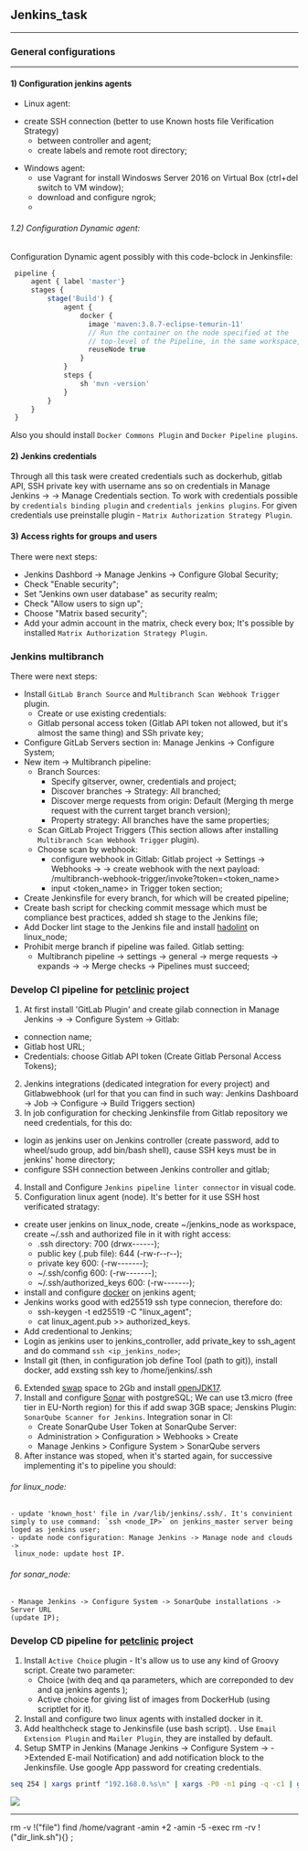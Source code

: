 ## Jenkins_task 
---------------------------------------------------------------------------------------
### General configurations
---------------------------------------------------------------------------------------
#### 1) Configuration jenkins agents 

+ Linux agent:
- create SSH connection (better to use Known hosts file Verification Strategy)
  - between controller and agent;
  - create labels and remote root directory;
+ Windows agent:
  - use Vagrant for install Windosws Server 2016 on Virtual Box 
    (ctrl+del switch to VM window);
  - download and configure ngrok;
  -  

###### 1.2) Configuration Dynamic agent:

Configuration Dynamic agent possibly with this code-bclock in Jenkinsfile:

   ```js
    pipeline {
        agent { label 'master'}
        stages {
            stage('Build') {
                agent {
                    docker {
                      image 'maven:3.8.7-eclipse-temurin-11'
                      // Run the container on the node specified at the
                      // top-level of the Pipeline, in the same workspace,
                      reuseNode true
                    }
                }
                steps {
                    sh 'mvn -version'
                }
            }
        }
    }
```

Also you should install `Docker Commons Plugin` and `Docker Pipeline plugins`.

#### 2) Jenkins credentials

Through all this task were created credentials such as dockerhub, gitlab API,
SSH private key with username ans so on credentials in Manage Jenkins -> 
-> Manage Credentials section.
To work with credentials possible by `credentials binding plugin` and
 `credentials jenkins plugins`.
For given credentials use preinstalle plugin - `Matrix Authorization Strategy Plugin`.

#### 3) Access rights for groups and users

There were next steps: 
- Jenkins Dashbord -> Manage Jenkins -> Configure Global Security;
- Check "Enable security";
- Set "Jenkins own user database" as security realm;
- Check "Allow users to sign up";
- Choose "Matrix based security";
- Add your admin account in the matrix, check every box;
It's possible by installed `Matrix Authorization Strategy Plugin`.

### Jenkins multibranch

There were next steps:
- Install `GitLab Branch Source` and `Multibranch Scan Webhook Trigger` plugin.
  - Create or use existing credentials:
  - Gitlab personal access token (Gitlab API token not allowed, but it's almost
the same thing) and SSh private key;
- Configure GitLab Servers section in: Manage Jenkins -> Configure System;
- New item -> Multibranch pipeline:
    - Branch Sources:
        - Specify gitserver, owner, credentials and project;
        - Discover branches -> Strategy: All branched;
        - Discover merge requests from origin: Default (Merging th merge request with
          the current target branch version);
        - Property strategy: All branches have the same properties;
    - Scan GitLab Project Triggers (This section allows after installing 
    `Multibranch Scan Webhook Trigger` plugin).
    - Choose scan by webhook:
        - configure webhook in Gitlab: Gitlab project -> Settings -> Webhooks ->
          -> create webhook with the next payload: 
          <jenkinsserverURL>/multibranch-webhook-trigger/invoke?token=<token_name>
        - input <token_name> in Trigger token section;
- Create Jenkinsfile for every branch, for which will be created pipeline;
- Create bash script for checking commit message which must be compliance best
  practices, added sh stage to the Jenkins file;
- Add Docker lint stage to the Jenkins file and install 
[hadolint](https://tcoil.info/how-to-install-hadolint-on-linux/) on linux_node;
- Prohibit merge branch if pipeline was failed. Gitlab setting:
    - Multibranch pipeline -> settings -> general -> merge requests -> expands ->
      -> Merge checks -> Pipelines must succeed;

### Develop CI pipeline for [petclinic](https://gitlab.com/kTwice/petclinic) project

1. At first install 'GitLab Plugin' and create gilab connection in Manage Jenkins ->
-> Configure System -> Gitlab:
  - connection name;
  - Gitlab host URL;
  - Credentials: choose Gitlab API token (Create Gitlab Personal Access Tokens);
2. Jenkins integrations (dedicated integration for every project) and Gitlabwebhook 
(url for that you can find in such way: Jenkins Dashboard -> Job -> Configure -> Build Triggers section)
3. In job configuration for checking Jenkinsfile from Gitlab repository we need credentials, for this do:
  - login as jenkins user on Jenkins controller (create password, add to wheel/sudo group, add bin/bash shell), cause SSH keys must be in jenkins' home directory;
  - configure SSH connection between Jenkins controller and gitlab;
4. Install and Configure `Jenkins pipeline linter connector` in visual code.
5. Configuration linux agent (node). It's better for it use SSH host verificated stratagy:
  - create user jenkins on linux_node, create ~/jenkins_node as workspace, create ~/.ssh and authorized file in it with right access:
    - .ssh directory: 700 (drwx------);
    - public key (.pub file): 644 (-rw-r--r--);
    - private key 600: (-rw-------);
    - ~/.ssh/config 600: (-rw-------);
    - ~/.ssh/authorized_keys 600: (-rw-------);
  - install and configure [docker](https://www.cyberciti.biz/faq/how-to-install-docker-on-amazon-linux-2/) on jenkins agent;
  - Jenkins works good with ed25519 ssh type connecion, therefore do:
    - ssh-keygen -t ed25519 -C "linux_agent";
    - cat linux_agent.pub >> authorized_keys.
  - Add credentional to Jenkins;
  - Login as jenkins user to jenkins_controller, add private_key to ssh_agent and do command `ssh <ip_jenkins_node>`;
  - Install git (then, in configuration job define Tool (path to git)), install docker, add exsting ssh key to /home/jenkins/.ssh
6. Extended [swap](https://aws.amazon.com/ru/premiumsupport/knowledge-center/ec2-memory-swap-file/) space to 2Gb and install [openJDK17](https://docs.aws.amazon.com/corretto/latest/corretto-17-ug/amazon-linux-install.html).
7. Install and configure [Sonar](https://www.devopshint.com/how-to-install-sonarqube-on-amazon-linux-2/) with postgreSQL;
We can use t3.micro (free tier in EU-North region) for this if add swap 3GB space; Jenskins Plugin: `SonarQube Scanner for Jenkins`.
Integration sonar in CI:
   - Create SonarQube User Token at SonarQube Server: 
   - Administration > Configuration > Webhooks > Create
   - Manage Jenkins > Configure System > SonarQube servers
8. After instance was stoped, when it's started again, for successive implementing it's to pipeline you should:
  ###### for linux_node:
    - update 'known_host' file in /var/lib/jenkins/.ssh/. It's convinient simply to use command: `ssh <node_IP>` on jenkins_master server being loged as jenkins user;
    - update node configuration: Manage Jenkins -> Manage node and clouds ->
     linux_node: update host IP.
  ###### for sonar_node:
    - Manage Jenkins -> Configure System -> SonarQube installations -> Server URL
    (update IP);

### Develop CD pipeline for [petclinic](https://gitlab.com/kTwice/petclinic) project

1. Install `Active Choice` plugin - It's allow us to use any kind of Groovy script.
Create two parameter:
    - Choice (with deq and qa parameters, which are correponded to dev and qa jenkins agents );
    - Active choice for giving list of images from DockerHub (using scriptlet for it).
2. Install and configure two linux agents with installed docker in it.
3. Add healthcheck stage to Jenkinsfile (use bash script).
. Use `Email Extension Plugin` and `Mailer Plugin`, they are installed by default.
5. Setup SMTP in Jenkins (Manage Jenkins -> Configure System -> 
  ->Extended E-mail Notification) and add notification block to the Jenkinsfile.
  Use google App password for creating credentials.
























```sh
seq 254 | xargs printf "192.168.0.%s\n" | xargs -P0 -n1 ping -q -c1 | grep -B1 " 0% packet loss" | grep -B1 " 0% packet loss" | grep -o '[0-9]\{1,3\}\.[0-9]\{1,3\}\.[0-9]\{1,3\}\.[0-9]\{1,3\}'
```

![](./images/1.38.PNG)
___________________________________________________________________________________


rm -v !("file")
find /home/vagrant -amin +2 -amin -5 -exec rm -rv !("dir_link.sh"){} \;